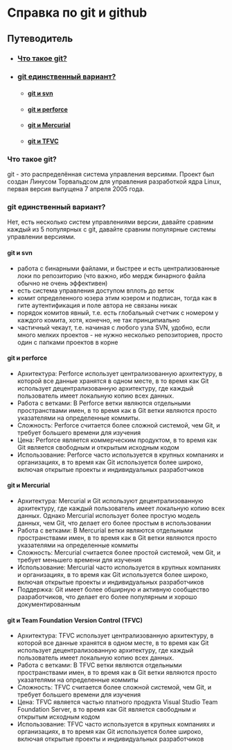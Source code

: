# Справка по git и github

## Путеводитель
* ### [Что такое git?](#Что-такое-git?)
* ### [git единственный вариант?](#git-единственный-вариант?)
    * #### [git и svn](#git-и-svn)
    * #### [git и perforce](#git-и-perforce)
    * #### [git и Mercurial](#git-и-Mercurial)
    * #### [git и TFVC](#git-и-Team-Foundation-Version-Control-(TFVC))


### Что такое git? 
git - это распределённая система управления версиями. Проект был создан Линусом Торвальдсом для управления разработкой ядра Linux, первая версия выпущена 7 апреля 2005 года.

### git единственный вариант?
Нет, есть несколько систем управлениями версии, давайте сравним каждый из 5 популярных с git, давайте сравним популярные системы управлении версиями.


#### git и svn
* работа с бинарными файлами, и быстрее и есть централизованные локи по репозиторию (что важно, ибо мердж бинарного файла обычно не очень эффективен)
* есть система управления доступом вплоть до веток
* комит определенного юзера этим юзером и подписан, тогда как в гите аутентификация и поле автора не связаны никак
* порядок комитов явный, т.е. есть глобальный счетчик с номером у каждого комита, хотя, конечно, не так принципиально
* частичный чекаут, т.е. начиная с любого узла SVN, удобно, если много мелких проектов - не нужно несколько репозиториев, просто один с папками проектов в корне


#### git и perforce
* Архитектура: Perforce использует централизованную архитектуру, в которой все данные хранятся в одном месте, в то время как Git использует децентрализованную архитектуру, где каждый пользователь имеет локальную копию всех данных.
* Работа с ветками: В Perforce ветки являются отдельными пространствами имен, в то время как в Git ветки являются просто указателями на определенные коммиты.
* Сложность: Perforce считается более сложной системой, чем Git, и требует большего времени для изучения
* Цена: Perforce является коммерческим продуктом, в то время как Git является свободным и открытым исходным кодом
* Использование: Perforce часто используется в крупных компаниях и организациях, в то время как Git используется более широко, включая открытые проекты и индивидуальных разработчиков


#### git и Mercurial
* Архитектура: Mercurial и Git используют децентрализованную архитектуру, где каждый пользователь имеет локальную копию всех данных. Однако Mercurial использует более простую модель данных, чем Git, что делает его более простым в использовании
* Работа с ветками: В Mercurial ветки являются отдельными пространствами имен, в то время как в Git ветки являются просто указателями на определенные коммиты
* Сложность: Mercurial считается более простой системой, чем Git, и требует меньшего времени для изучения
* Использование: Mercurial часто используется в крупных компаниях и организациях, в то время как Git используется более широко, включая открытые проекты и индивидуальных разработчиков
* Поддержка: Git имеет более обширную и активную сообщество разработчиков, что делает его более популярным и хорошо документированным


#### git и Team Foundation Version Control (TFVC)
* Архитектура: TFVC использует централизованную архитектуру, в которой все данные хранятся в одном месте, в то время как Git использует децентрализованную архитектуру, где каждый пользователь имеет локальную копию всех данных.
* Работа с ветками: В TFVC ветки являются отдельными пространствами имен, в то время как в Git ветки являются просто указателями на определенные коммиты
* Сложность: TFVC считается более сложной системой, чем Git, и требует большего времени для изучения
* Цена: TFVC является частью платного продукта Visual Studio Team Foundation Server, в то время как Git является свободным и открытым исходным кодом
* Использование: TFVC часто используется в крупных компаниях и организациях, в то время как Git используется более широко, включая открытые проекты и индивидуальных разработчиков
